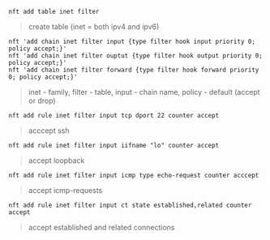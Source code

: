```
nft add table inet filter
```
> create table (inet = both ipv4 and ipv6)
```
nft 'add chain inet filter input {type filter hook input priority 0; policy accept;}'
nft 'add chain inet filter ouptut {type filter hook output priority 0; policy accept;}'
nft 'add chain inet filter forward {type filter hook forward priority 0; policy accept;}'
```
> inet - family, filter - table, input - chain name, policy - default (accept or drop)
```
nft add rule inet filter input tcp dport 22 counter accept
```
> acccept ssh
```
nft add rule inet filter input iifname "lo" counter accept
```
> accept loopback
```
nft add rule inet filter input icmp type echo-request counter acccept
```
> accept icmp-requests
```
nft add rule inet filter input ct state established,related counter accept
```
>  accept established and related connections 
